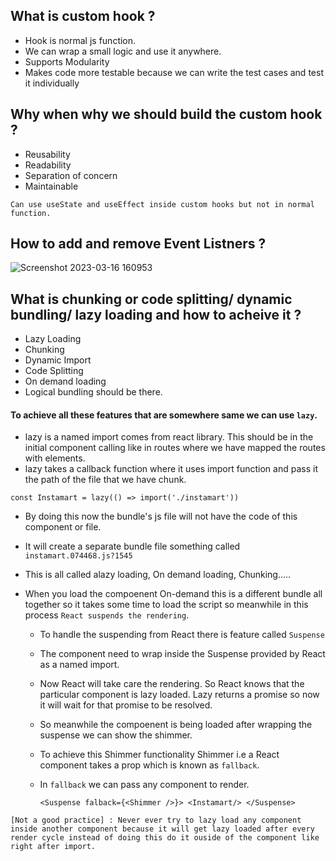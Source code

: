 ## What is custom hook ?
- Hook is normal js function.
- We can wrap a small logic and use it anywhere.
- Supports Modularity
- Makes code more testable because we can write the test cases and test it individually

## Why when why we should build the custom hook ?
- Reusability
- Readability
- Separation of concern
- Maintainable
  
`Can use useState and useEffect inside custom hooks but not in normal function.`

## How to add and remove Event Listners ?
![Screenshot 2023-03-16 160953](https://user-images.githubusercontent.com/42863919/226176763-744542e2-3f8a-4d4d-aa03-b4c86832184d.png)


## What is **chunking** or code splitting/ dynamic bundling/ **lazy loading** and how to acheive it ?
- Lazy Loading
- Chunking
- Dynamic Import
- Code Splitting
- On demand loading
- Logical bundling should be there.

#### To achieve all these features that are somewhere same we can use `lazy`. 
-  lazy is a named import comes from react library. This should be in the initial component calling like in routes where we have mapped the routes with elements.
-  lazy takes a callback function where it uses import function and pass it the path of the file that we have chunk.

`const Instamart = lazy(() => import('./instamart'))`

- By doing this now the bundle's js file will not have the code of this component or file.
- It will create a separate bundle file something called `instamart.074468.js?1545`
- This is all called alazy loading, On demand loading, Chunking.....
- When you load the compoenent On-demand this is a different bundle all together so it takes some time to load the script so meanwhile in this process `React suspends the rendering`.
  
  - To handle the suspending from React there is feature called `Suspense`
  - The component need to wrap inside the Suspense provided by React as a named import.
  - Now React will take care the rendering. So React knows that the particular component is lazy loaded. Lazy returns a promise so now it will wait for that promise to be resolved.
  - So meanwhile the compoenent is being loaded after wrapping the suspense we can show the shimmer. 
  - To achieve this Shimmer functionality Shimmer i.e a React component takes a prop which is known as `fallback`.
  - In `fallback` we can pass any component to render.
   
        <Suspense falback={<Shimmer />}> <Instamart/> </Suspense>

`[Not a good practice] : Never ever try to lazy load any component inside another component because it will get lazy loaded after every render cycle instead of doing this do it ouside of the component like right after import.`
